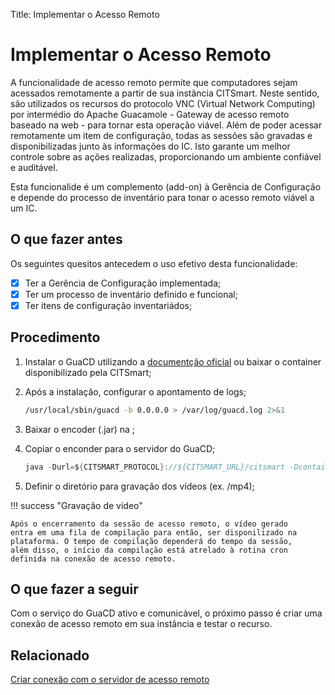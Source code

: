 Title: Implementar o Acesso Remoto

# Implementar o Acesso Remoto

A funcionalidade de acesso remoto permite que computadores sejam acessados remotamente a partir de sua instância CITSmart. Neste sentido, são utilizados os recursos do protocolo VNC (Virtual Network Computing) por intermédio do Apache Guacamole - Gateway de acesso remoto baseado na web - para tornar esta operação viável. Além de poder acessar remotamente um item de configuração, todas as sessões são gravadas e disponibilizadas junto às informações do IC. Isto garante um melhor controle sobre as ações realizadas, proporcionando um ambiente confiável e auditável.

Esta funcionalide é um complemento (add-on) à Gerência de Configuração e depende do processo de inventário para tonar o acesso remoto viável a um IC.


## O que fazer antes

Os seguintes quesitos antecedem o uso efetivo desta funcionalidade:

* [x] Ter a Gerência de Configuração implementada;
* [x] Ter um processo de inventário definido e funcional;
* [x] Ter itens de configuração inventariádos;

## Procedimento

1. Instalar o GuaCD utilizando a [documentção oficial][2] ou baixar o container disponibilizado pela CITSmart;
2. Após a instalação, configurar o apontamento de logs;
    
    ```sh
    /usr/local/sbin/guacd -b 0.0.0.0 > /var/log/guacd.log 2>&1
    ```
3. Baixar o encoder (.jar) na <URL>;
4. Copiar o enconder para o servidor do GuaCD;

    ```java
    java -Durl=${CITSMART_PROTOCOL}://${CITSMART_URL}/citsmart -DcontainerIdentifier=${CITSMARTGUACD_ID} -DuserName=citsmart.local\\${CITSMART_LOGIN} -Dpassword=${CITSMART_PASSWORD} -jar /citsmart-guacd-encoder.jar &
    ```
5. Definir o diretório para gravação dos vídeos (ex. /mp4);
    
!!! success "Gravação de video"
        
    Após o encerramento da sessão de acesso remoto, o vídeo gerado 
    entra em uma fila de compilação para então, ser disponilizado na 
    plataforma. O tempo de compilação dependerá do tempo da sessão, 
    além disso, o início da compilação está atrelado à rotina cron 
    definida na conexão de acesso remoto.
    
## O que fazer a seguir

Com o serviço do GuaCD ativo e comunicável, o próximo passo é criar uma conexão de acesso remoto em sua instância e testar o recurso.

## Relacionado

[Criar conexão com o servidor de acesso remoto][1]

[1]:/pt-br/citsmart-platform-8/processes/configuration/configuration/configure-remote-access.html
[2]:https://guacamole.apache.org/doc/gug/installing-guacamole.html
